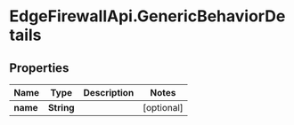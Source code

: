 # EdgeFirewallApi.GenericBehaviorDetails

## Properties

Name | Type | Description | Notes
------------ | ------------- | ------------- | -------------
**name** | **String** |  | [optional] 



